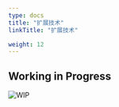 ```yaml
---
type: docs
title: "扩展技术"
linkTitle: "扩展技术"

weight: 12
---
```


## Working in Progress

![WIP](https://infi-img.oss-cn-hangzhou.aliyuncs.com/img/tumblr_o68i2aVvlE1s9f4joo1_500.gif)
